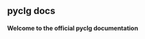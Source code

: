 <!DOCTYPE html>
<html>
<head>
    <title>
        pyclg docs
    </title>
    <link rel="stylesheet" href="style.css">
</head>
<body>
    <section id="menubar">
        <h1>pyclg docs</h1>
    </section>
    <section id="text">
        <h4>Welcome to the official pyclg documentation</h4>
    </section>
</body>
</html>